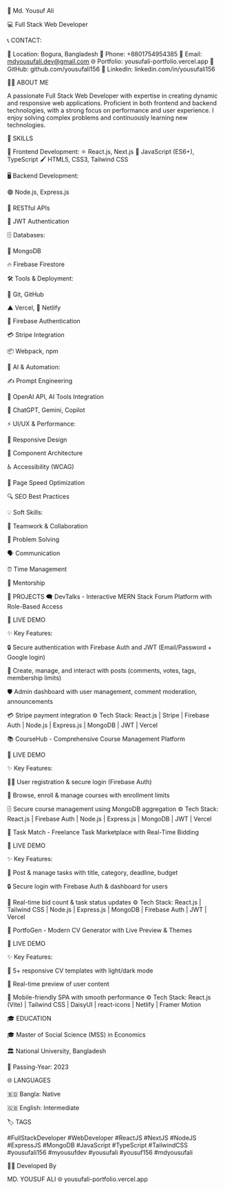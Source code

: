 👋 Md. Yousuf Ali

💻 Full Stack Web Developer

📞 CONTACT:

📍 Location: Bogura, Bangladesh
📱 Phone: +8801754954385
📧 Email: mdyousufali.dev@gmail.com
🌐 Portfolio: yousufali-portfolio.vercel.app
🐙 GitHub: github.com/yousufali156
💼 LinkedIn: linkedin.com/in/yousufali156


👨‍💻 ABOUT ME

A passionate Full Stack Web Developer with expertise in creating dynamic and responsive web applications. Proficient in both frontend and backend technologies, with a strong focus on performance and user experience. I enjoy solving complex problems and continuously learning new technologies.


💼 SKILLS

🎨 Frontend Development:
⚛️ React.js, Next.js
📜 JavaScript (ES6+), TypeScript
🖌️ HTML5, CSS3, Tailwind CSS

🖥️ Backend Development:

🟢 Node.js, Express.js

🔗 RESTful APIs

🔑 JWT Authentication

🗄️ Databases:

🍃 MongoDB

🔥 Firebase Firestore

🛠️ Tools & Deployment:

🌿 Git, GitHub

▲ Vercel, 🔗 Netlify

🔑 Firebase Authentication

💳 Stripe Integration

📦 Webpack, npm

🤖 AI & Automation:

✍️ Prompt Engineering

🔮 OpenAI API, AI Tools Integration

💬 ChatGPT, Gemini, Copilot

⚡ UI/UX & Performance:

📱 Responsive Design

🧩 Component Architecture

♿ Accessibility (WCAG)

🚀 Page Speed Optimization

🔍 SEO Best Practices

💡 Soft Skills:

🤝 Teamwork & Collaboration

🧠 Problem Solving

🗣️ Communication

⏰ Time Management

🎯 Mentorship

🚀 PROJECTS
🗨️ DevTalks - Interactive MERN Stack Forum Platform with Role-Based Access

🔗 LIVE DEMO

✨ Key Features:

🔒 Secure authentication with Firebase Auth and JWT (Email/Password + Google login)

📝 Create, manage, and interact with posts (comments, votes, tags, membership limits)

🛡️ Admin dashboard with user management, comment moderation, announcements

💳 Stripe payment integration
⚙️ Tech Stack: React.js | Stripe | Firebase Auth | Node.js | Express.js | MongoDB | JWT | Vercel

📚 CourseHub - Comprehensive Course Management Platform

🔗 LIVE DEMO

✨ Key Features:

👨‍🎓 User registration & secure login (Firebase Auth)

📖 Browse, enroll & manage courses with enrollment limits

🗄️ Secure course management using MongoDB aggregation
⚙️ Tech Stack: React.js | Firebase Auth | Node.js | Express.js | MongoDB | JWT | Vercel

💼 Task Match - Freelance Task Marketplace with Real-Time Bidding

🔗 LIVE DEMO

✨ Key Features:

📝 Post & manage tasks with title, category, deadline, budget

🔒 Secure login with Firebase Auth & dashboard for users

🔄 Real-time bid count & task status updates
⚙️ Tech Stack: React.js | Tailwind CSS | Node.js | Express.js | MongoDB | Firebase Auth | JWT | Vercel

🎨 PortfoGen - Modern CV Generator with Live Preview & Themes

🔗 LIVE DEMO

✨ Key Features:

📑 5+ responsive CV templates with light/dark mode

🔄 Real-time preview of user content

📱 Mobile-friendly SPA with smooth performance
⚙️ Tech Stack: React.js (Vite) | Tailwind CSS | DaisyUI | react-icons | Netlify | Framer Motion

🎓 EDUCATION

🎓 Master of Social Science (MSS) in Economics

🏛️ National University, Bangladesh

📅 Passing-Year: 2023

🌐 LANGUAGES

🇧🇩 Bangla: Native

🇬🇧 English: Intermediate

🏷️ TAGS

#FullStackDeveloper #WebDeveloper #ReactJS #NextJS
#NodeJS #ExpressJS #MongoDB #JavaScript #TypeScript
#TailwindCSS #yousufali156 #myousufdev #yousufali
#yousuf156 #mdyousufali

👨‍💻 Developed By

MD. YOUSUF ALI 🌐 yousufali-portfolio.vercel.app
